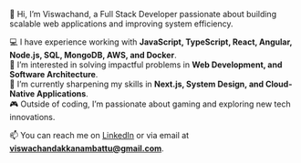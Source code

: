 👋 Hi, I’m Viswachand, a Full Stack Developer passionate about building scalable web applications and improving system efficiency.  

💻 I have experience working with **JavaScript, TypeScript, React, Angular, Node.js, SQL, MongoDB, AWS, and Docker**.  
🚀 I’m interested in solving impactful problems in **Web Development, and Software Architecture**.  
🌱 I’m currently sharpening my skills in **Next.js, System Design, and Cloud-Native Applications**.  
🎮 Outside of coding, I’m passionate about gaming and exploring new tech innovations.  

📫 You can reach me on [LinkedIn](www.linkedin.com/in/viswachandakkanambattu) or via email at **viswachandakkanambattu@gmail.com**.
